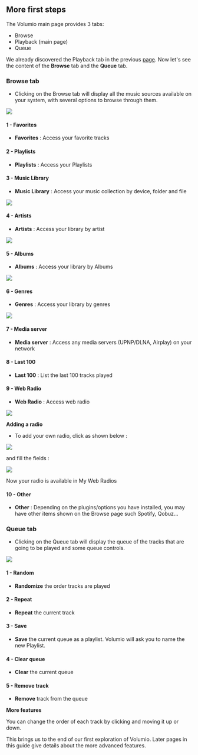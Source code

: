  ## More first steps

The Volumio main page provides 3 tabs:
 * Browse
 * Playback (main page)
 * Queue

We already discovered the Playback tab in the previous <a href="First_steps_with_Volumio.html">page</a>.
Now let's see the content of the __Browse__ tab and the __Queue__ tab.

### Browse tab

* Clicking on the Browse tab will display all the music sources available on your system, with several options to browse through them.


<img src="./img/browse_page.png">

#### 1 - Favorites

* __Favorites__ : Access your favorite tracks

#### 2 - Playlists

* __Playlists__ : Access your Playlists

#### 3 - Music Library

* __Music Library__ : Access your music collection by device, folder and file

<img src="./img/music_library.png">

#### 4 - Artists

* __Artists__ : Access your library by artist

<img src="./img/music_library_artists.png">

#### 5 - Albums

* __Albums__ : Access your library by Albums

<img src="./img/music_library_albums.png">

#### 6 - Genres

* __Genres__ : Access your library by genres

<img src="./img/music_library_genres.png">

#### 7 - Media server

* __Media server__ : Access any media servers (UPNP/DLNA, Airplay) on your network

#### 8 - Last 100

* __Last 100__ : List the last 100 tracks played

#### 9 - Web Radio

* __Web Radio__ : Access web radio

<img src="./img/music_library_radio.png">

__Adding a radio__
* To add your own radio, click as shown below :

<img src="./img/music_library_add_radio.png">

and fill the fields :

<img src="./img//music_library_add_url.png">

Now your radio is available in My Web Radios

#### 10 - Other

* __Other__ : Depending on the plugins/options you have installed, you may have other items shown on the Browse page such Spotify, Qobuz...

### Queue tab

* Clicking on the Queue tab will display the queue of the tracks that are going to be played
  and some queue controls.

<img src="./img/queue_tab.png">

#### 1 - Random

* __Randomize__ the order tracks are played

#### 2 - Repeat

* __Repeat__ the current track

#### 3 - Save

* __Save__ the current queue as a playlist. Volumio will ask you to name the new Playlist.

#### 4 - Clear queue

* __Clear__ the current queue

#### 5 - __Remove__ track

* __Remove__ track from the queue

__More features__

You can change the order of each track by clicking and moving it up or down.



This brings us to the end of our first exploration of Volumio.
Later pages in this guide give details about the more advanced features.
